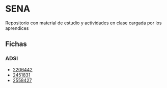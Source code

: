# SENA
Repositorio con material de estudio y actividades en clase cargada por los aprendices

## Fichas

### ADSI

- [2206442](ADSI2206442/readme.md)
- [2451831](ADSI2451831/readme.md)
- [2558427](ADSO2558427/readme.md)
